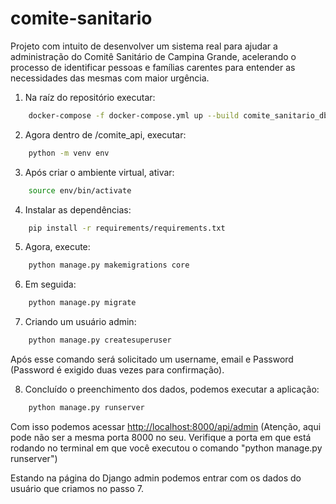 # comite-sanitario

Projeto com intuito de desenvolver um sistema real para ajudar a administração do Comitê Sanitário de Campina Grande, acelerando o processo de identificar pessoas e famílias carentes para entender as necessidades das mesmas com maior urgência.

1. Na raíz do repositório executar:

```bash
    docker-compose -f docker-compose.yml up --build comite_sanitario_db
```

2. Agora dentro de /comite_api, executar:

```bash
    python -m venv env
```

3. Após criar o ambiente virtual, ativar:

```bash
    source env/bin/activate
```

4. Instalar as dependências:

```bash
    pip install -r requirements/requirements.txt
```

5. Agora, execute:

```bash
    python manage.py makemigrations core
```

6. Em seguida:

```bash
    python manage.py migrate
```

7. Criando um usuário admin:

```bash
    python manage.py createsuperuser
```

Após esse comando será solicitado um username, email e Password (Password é exigido duas vezes para confirmação).

8. Concluído o preenchimento dos dados, podemos executar a aplicação:

```bash
    python manage.py runserver
```

Com isso podemos acessar [http://localhost:8000/api/admin](http://localhost:8000/api/admin) (Atenção, aqui pode não ser a mesma porta 8000 no seu. Verifique a porta em que está rodando no terminal em que você executou o comando "python manage.py runserver")

Estando na página do Django admin podemos entrar com os dados do usuário que criamos no passo 7.
